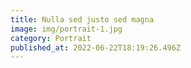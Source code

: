 ```yaml
---
title: Nulla sed justo sed magna
image: img/portrait-1.jpg
category: Portrait
published_at: 2022-06-22T18:19:26.496Z
---
```

